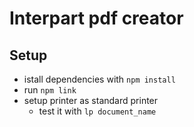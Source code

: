 # Interpart pdf creator

## Setup

* istall dependencies with `npm install`
* run `npm link`
* setup printer as standard printer
    * test it with `lp document_name`
